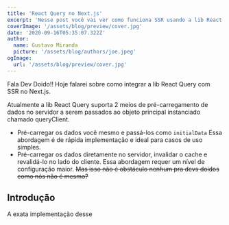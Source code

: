 ```yaml
---
title: 'React Query no Next.js'
excerpt: 'Nesse post você vai ver como funciona SSR usando a lib React Query para gerenciamento de estado tanto no lado do cliente quando no lado do servidor.'
coverImage: '/assets/blog/preview/cover.jpg'
date: '2020-09-16T05:35:07.322Z'
author:
  name: Gustavo Miranda
  picture: '/assets/blog/authors/joe.jpeg'
ogImage:
  url: '/assets/blog/preview/cover.jpg'
---
```


Fala Dev Doido!! Hoje falarei sobre como integrar a lib React Query com SSR no Next.js.

Atualmente a lib React Query suporta 2 meios de pré-carregamento de dados no servidor a serem passados ao objeto principal instanciado chamado queryClient.

 - Pré-carregar os dados você mesmo e passá-los como `initialData`
Essa abordagem é de rápida implementação e ideal para casos de uso simples.
 - Pré-carregar os dados diretamente no servidor, invalidar o cache e revalidá-lo no lado do cliente. 
 Essa abordagem requer um nível de configuração maior.  ~~Mas isso não é obstáculo nenhum pra devs doidos como nós não é mesmo?~~ 

  

## Introdução

  

A exata implementação desse
